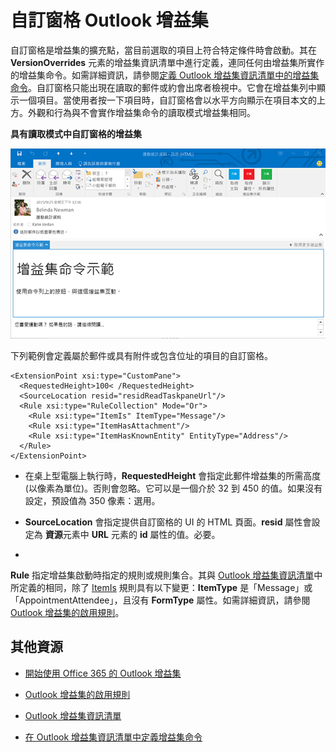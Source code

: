
# 自訂窗格 Outlook 增益集

自訂窗格是增益集的擴充點，當目前選取的項目上符合特定條件時會啟動。其在 **VersionOverrides** 元素的增益集資訊清單中進行定義，連同任何由增益集所實作的增益集命令。如需詳細資訊，請參閱[定義 Outlook 增益集資訊清單中的增益集命令](../outlook/manifests/define-add-in-commands.md)。自訂窗格只能出現在讀取的郵件或約會出席者檢視中。它會在增益集列中顯示一個項目。當使用者按一下項目時，自訂窗格會以水平方向顯示在項目本文的上方。外觀和行為與不會實作增益集命令的讀取模式增益集相同。

**具有讀取模式中自訂窗格的增益集**

![顯示郵件閱讀表單中的自訂窗格。](../../images/c585ab0a-6c33-42d0-a20f-5deb8b54f480.png)

下列範例會定義屬於郵件或具有附件或包含位址的項目的自訂窗格。 



```
<ExtensionPoint xsi:type="CustomPane">
  <RequestedHeight>100< /RequestedHeight> 
  <SourceLocation resid="residReadTaskpaneUrl"/>
  <Rule xsi:type="RuleCollection" Mode="Or">
    <Rule xsi:type="ItemIs" ItemType="Message"/>
    <Rule xsi:type="ItemHasAttachment"/>
    <Rule xsi:type="ItemHasKnownEntity" EntityType="Address"/>
  </Rule>
</ExtensionPoint>
```



-  在桌上型電腦上執行時，**RequestedHeight** 會指定此郵件增益集的所需高度 (以像素為單位)。否則會忽略。它可以是一個介於 32 到 450 的值。如果沒有設定，預設值為 350 像素：選用。
    
-  **SourceLocation** 會指定提供自訂窗格的 UI 的 HTML 頁面。**resid** 屬性會設定為 **資源**元素中 **URL** 元素的 **id** 屬性的值。必要。
    
-  

  **Rule** 指定增益集啟動時指定的規則或規則集合。其與 [Outlook 增益集資訊清單](../outlook/manifests/manifests.md)中所定義的相同，除了 [ItemIs](http://msdn.microsoft.com/en-us/library/f7dac4a3-1574-9671-1eda-47f092390669%28Office.15%29.aspx) 規則具有以下變更：**ItemType** 是「Message」或「AppointmentAttendee」，且沒有 **FormType** 屬性。如需詳細資訊，請參閱 [Outlook 增益集的啟用規則](../outlook/manifests/activation-rules.md)。
    

## 其他資源



- [開始使用 Office 365 的 Outlook 增益集](https://dev.outlook.com/MailAppsGettingStarted)
    
- [Outlook 增益集的啟用規則](../outlook/manifests/activation-rules.md)
    
- [Outlook 增益集資訊清單](../outlook/manifests/manifests.md)
    
- [在 Outlook 增益集資訊清單中定義增益集命令](../outlook/manifests/define-add-in-commands.md)
    
